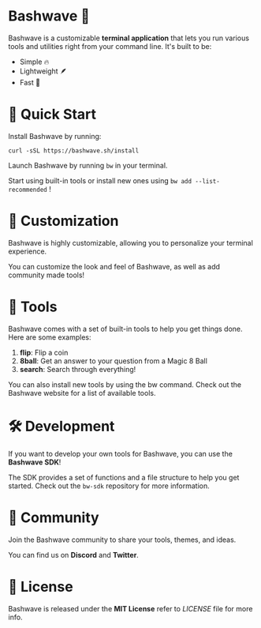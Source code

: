 # Bashwave 🌊
Bashwave is a customizable **terminal application** that lets you run various tools and utilities right from your command line.
It's built to be:

- Simple 🔥
- Lightweight 🪶
- Fast 🚀


# 🚀 Quick Start

Install Bashwave by running:
 ```
 curl -sSL https://bashwave.sh/install
 ```

Launch Bashwave by running `bw` in your terminal.

Start using built-in tools or install new ones using `bw add --list-recommended` !

# 🔧 Customization


Bashwave is highly customizable, allowing you to personalize your terminal experience. 

You can customize the look and feel of Bashwave, as well as add community made tools!


# 🧰 Tools

Bashwave comes with a set of built-in tools to help you get things done. Here are some examples:

1. **flip**: Flip a coin
2. **8ball**: Get an answer to your question from a Magic 8 Ball
3. **search**: Search through everything!

You can also install new tools by using the bw command. Check out the Bashwave website for a list of available tools.

# 🛠️ Development

If you want to develop your own tools for Bashwave, you can use the **Bashwave SDK**!


 The SDK provides a set of functions and a file structure to help you get started. Check out the `bw-sdk` repository for more information.

# 👥 Community

Join the Bashwave community to share your tools, themes, and ideas.

 You can find us on **Discord** and **Twitter**.

# 📄 License

Bashwave is released under the **MIT License** refer to _LICENSE_ file for more info.